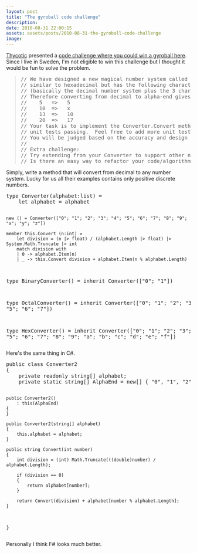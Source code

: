 ```yaml
---
layout: post
title: "The gyroball code challenge"
description:
date: 2010-08-31 22:00:15
assets: assets/posts/2010-08-31-the-gyroball-code-challenge
image: 
---
```


<p><a href="http://www.thycotic.com/">Thycotic</a> presented a <a href="http://thycoticsolutionsblog.wordpress.com/2010/08/12/code-challenge-win-a-gyroball/">code challenge where you could win a gyroball here</a>. Since I live in Sweden, I'm not eligible to win this challenge but I thought it would be fun to solve the problem.</p>
<blockquote>
<pre>// We have designed a new magical number system called "alpha-end".  This number system is
// similar to hexadecimal but has the following characters:  0 1 2 3 4 5 6 7 8 9 x y z
// (basically the decimal number system plus the 3 characters x, y and z)
// Therefore converting from decimal to alpha-end gives the following:
//    5   =>   5
//    10  =>   x
//    13  =>   10
//    20  =>   17
// Your task is to implement the Converter.Convert method for this new number system to get all the
// unit tests passing.  Feel free to add more unit tests as you work if it helps you test drive to the goal.
// You will be judged based on the accuracy and design of your code.
//
// Extra challenge:
// Try extending from your Converter to support other number systems such as binary, octal and hexadecimal.
// Is there an easy way to refactor your code/algorithm to support this?</pre>
</blockquote>
<p>Simply, write a method that will convert from decimal to any number system. Lucky for us all their examples contains only positive discrete numbers.</p>
<pre class="brush:fsharp">type Converter(alphabet:list<string>) =
    let alphabet = alphabet

    new () = Converter(["0"; "1"; "2"; "3"; "4"; "5"; "6"; "7"; "8"; "9"; "x"; "y"; "z"])

    member this.Convert (n:int) =
        let division = (n |> float) / (alphabet.Length |> float) |> System.Math.Truncate |> int
        match division with
        | 0 -> alphabet.Item(n)
        | _ -> this.Convert division + alphabet.Item(n % alphabet.Length)

type BinaryConverter() =
    inherit Converter(["0"; "1"])

type OctalConverter() =
    inherit Converter(["0"; "1"; "2"; "3"; "4"; "5"; "6"; "7"])

type HexConverter() =
    inherit Converter(["0"; "1"; "2"; "3"; "4"; "5"; "6"; "7"; "8"; "9"; "a"; "b"; "c"; "d"; "e"; "f"])</pre>
<p>Here's the same thing in C#.</p>
<pre class="brush:csharp">public class Converter2
{
    private readonly string[] alphabet;
    private static string[] AlphaEnd = new[] { "0", "1", "2", "3", "4", "5", "6", "7", "8", "9", "x", "y", "z" };

    public Converter2()
        : this(AlphaEnd)
    {
    }

    public Converter2(string[] alphabet)
    {
        this.alphabet = alphabet;
    }

    public string Convert(int number)
    {
        int division = (int) Math.Truncate(((double)number) / alphabet.Length);

        if (division == 0)
        {
            return alphabet[number];
        }

        return Convert(division) + alphabet[number % alphabet.Length];
    }
}</pre>
<p>Personally I think F# looks much better.</p>
